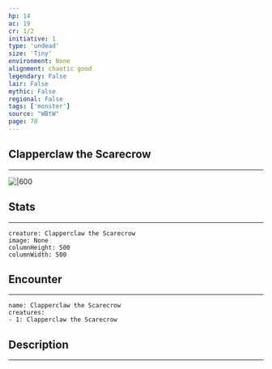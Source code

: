 ```yaml
---
hp: 14
ac: 19
cr: 1/2
initiative: 1
type: 'undead'    
size: 'Tiny'
environment: None
alignment: chaotic good
legendary: False
lair: False
mythic: False
regional: False
tags: ['monster']
source: "WBtW"
page: 78
---
```


## Clapperclaw the Scarecrow
---

![|600](D:/Program%20Files/5e.tools/img/bestiary/WBtW/Clapperclaw%20the%20Scarecrow.jpg)

## Stats
---

```statblock
creature: Clapperclaw the Scarecrow
image: None
columnHeight: 500
columnWidth: 500
```

## Encounter
---

```encounter-table
name: Clapperclaw the Scarecrow
creatures:
- 1: Clapperclaw the Scarecrow
```

## Description
---




